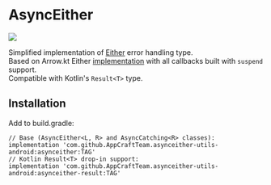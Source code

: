 # AsyncEither
[![](https://jitpack.io/v/AppCraftTeam/asynceither-utils-android.svg)](https://jitpack.io/#AppCraftTeam/asynceither-utils-android)

Simplified implementation of [Either](https://www.ibm.com/developerworks/library/j-ft13/index.html) error handling type.\
Based on Arrow.kt Either [implementation](https://arrow-kt.io/docs/apidocs/arrow-core-data/arrow.core/-either/) with all callbacks built with `suspend` support.\
Compatible with Kotlin's `Result<T>` type.

## Installation

Add to build.gradle:
```
// Base (AsyncEither<L, R> and AsyncCatching<R> classes):
implementation 'com.github.AppCraftTeam.asynceither-utils-android:asynceither:TAG'
// Kotlin Result<T> drop-in support:
implementation 'com.github.AppCraftTeam.asynceither-utils-android:asynceither-result:TAG'
```
